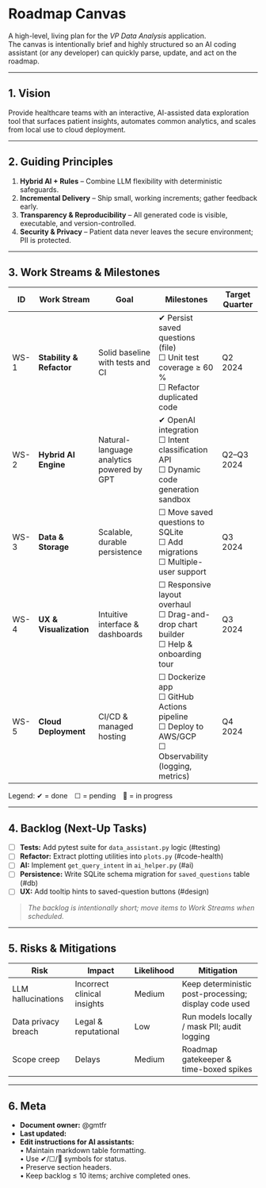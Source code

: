 # Roadmap Canvas

A high-level, living plan for the *VP Data Analysis* application.  
The canvas is intentionally brief and highly structured so an AI coding assistant (or any developer) can quickly parse, update, and act on the roadmap.

---
## 1. Vision
Provide healthcare teams with an interactive, AI-assisted data exploration tool that surfaces patient insights, automates common analytics, and scales from local use to cloud deployment.

---
## 2. Guiding Principles
1. **Hybrid AI + Rules** – Combine LLM flexibility with deterministic safeguards.
2. **Incremental Delivery** – Ship small, working increments; gather feedback early.
3. **Transparency & Reproducibility** – All generated code is visible, executable, and version-controlled.
4. **Security & Privacy** – Patient data never leaves the secure environment; PII is protected.

---
## 3. Work Streams & Milestones
| ID | Work Stream | Goal | Milestones | Target Quarter |
|----|-------------|------|------------|----------------|
| WS-1 | **Stability & Refactor** | Solid baseline with tests and CI | ✔ Persist saved questions (file) <br> ☐ Unit test coverage ≥ 60 % <br> ☐ Refactor duplicated code | Q2 2024 |
| WS-2 | **Hybrid AI Engine** | Natural-language analytics powered by GPT | ✔ OpenAI integration <br> ☐ Intent classification API <br> ☐ Dynamic code generation sandbox | Q2–Q3 2024 |
| WS-3 | **Data & Storage** | Scalable, durable persistence | ☐ Move saved questions to SQLite <br> ☐ Add migrations <br> ☐ Multiple-user support | Q3 2024 |
| WS-4 | **UX & Visualization** | Intuitive interface & dashboards | ☐ Responsive layout overhaul <br> ☐ Drag-and-drop chart builder <br> ☐ Help & onboarding tour | Q3 2024 |
| WS-5 | **Cloud Deployment** | CI/CD & managed hosting | ☐ Dockerize app <br> ☐ GitHub Actions pipeline <br> ☐ Deploy to AWS/GCP <br> ☐ Observability (logging, metrics) | Q4 2024 |

Legend: ✔ = done ☐ = pending 🔄 = in progress

---
## 4. Backlog (Next-Up Tasks)
- [ ] **Tests:** Add pytest suite for `data_assistant.py` logic (#testing)
- [ ] **Refactor:** Extract plotting utilities into `plots.py` (#code-health)
- [ ] **AI:** Implement `get_query_intent` in `ai_helper.py` (#ai)
- [ ] **Persistence:** Write SQLite schema migration for `saved_questions` table (#db)
- [ ] **UX:** Add tooltip hints to saved-question buttons (#design)

> _The backlog is intentionally short; move items to Work Streams when scheduled._

---
## 5. Risks & Mitigations
| Risk | Impact | Likelihood | Mitigation |
|------|--------|------------|------------|
| LLM hallucinations | Incorrect clinical insights | Medium | Keep deterministic post-processing; display code used |
| Data privacy breach | Legal & reputational | Low | Run models locally / mask PII; audit logging |
| Scope creep | Delays | Medium | Roadmap gatekeeper & time-boxed spikes |

---
## 6. Meta
- **Document owner:** @gmtfr  
- **Last updated:** <!-- AI/maintainer: timestamp on save -->
- **Edit instructions for AI assistants:**  
  • Maintain markdown table formatting.  
  • Use ✔/☐/🔄 symbols for status.  
  • Preserve section headers.  
  • Keep backlog ≤ 10 items; archive completed ones. 